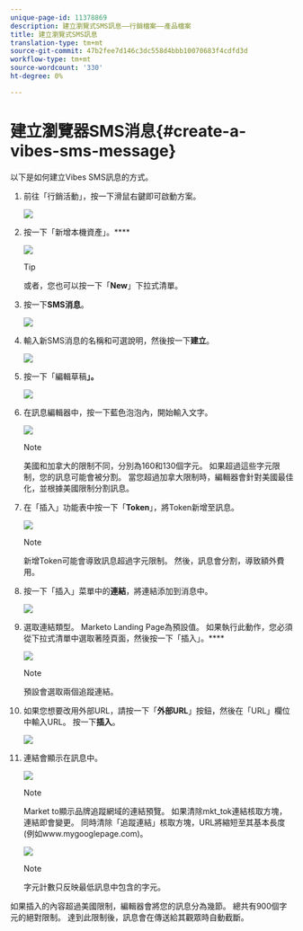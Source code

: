```yaml
---
unique-page-id: 11378869
description: 建立瀏覽式SMS訊息——行銷檔案——產品檔案
title: 建立瀏覽式SMS訊息
translation-type: tm+mt
source-git-commit: 47b2fee7d146c3dc558d4bbb10070683f4cdfd3d
workflow-type: tm+mt
source-wordcount: '330'
ht-degree: 0%

---
```



# 建立瀏覽器SMS消息{#create-a-vibes-sms-message}

以下是如何建立Vibes SMS訊息的方式。

1. 前往「行銷活動」，按一下滑鼠右鍵即可啟動方案。

   ![](assets/mobile-right-click-hand.jpg)

1. 按一下「新增本機資產」。****

   ![](assets/new-local-asset-hand.jpg)

   >[!TIP]
   >
   >或者，您也可以按一下「**New**」下拉式清單。

1. 按一下&#x200B;**SMS消息**。

   ![](assets/new-local-asset-selection-hand.jpg)

1. 輸入新SMS消息的名稱和可選說明，然後按一下&#x200B;**建立**。

   ![](assets/new-sms-message-offer-ends-soon-hands.jpg)

1. 按一下「編輯草稿&#x200B;**」。**

   ![](assets/edit-draft-hand.jpg)

1. 在訊息編輯器中，按一下藍色泡泡內，開始輸入文字。

   ![](assets/message-text-pencil.jpg)

   >[!NOTE]
   >
   >美國和加拿大的限制不同，分別為160和130個字元。 如果超過這些字元限制，您的訊息可能會被分割。 當您超過加拿大限制時，編輯器會針對美國最佳化，並根據美國限制分割訊息。

1. 在「插入」功能表中按一下「**Token**」，將Token新增至訊息。

   ![](assets/add-token-real-hand.jpg)

   >[!NOTE]
   >
   >新增Token可能會導致訊息超過字元限制。 然後，訊息會分割，導致額外費用。

1. 按一下「插入」菜單中的&#x200B;**連結**，將連結添加到消息中。

   ![](assets/full-message-link-hand.jpg)

1. 選取連結類型。 Marketo Landing Page為預設值。 如果執行此動作，您必須從下拉式清單中選取著陸頁面，然後按一下「插入」。****

   ![](assets/insert-link-real-hands.jpg)

   >[!NOTE]
   >
   >預設會選取兩個追蹤連結。

1. 如果您想要改用外部URL，請按一下「**外部URL**」按鈕，然後在「URL」欄位中輸入URL。 按一下&#x200B;**插入**。

   ![](assets/insert-link-url-hands.jpg)

1. 連結會顯示在訊息中。

   ![](assets/link-added.jpg)

   >[!NOTE]
   >
   >Market to顯示品牌追蹤網域的連結預覽。 如果清除mkt_tok連結核取方塊，連結即會變更。 同時清除「追蹤連結」核取方塊，URL將縮短至其基本長度(例如www.mygooglepage.com)。

   ![](assets/image2016-7-27-16-3a20-3a16.png)

   >[!NOTE]
   >
   >字元計數只反映最低訊息中包含的字元。

如果插入的內容超過美國限制，編輯器會將您的訊息分為幾節。 總共有900個字元的絕對限制。 達到此限制後，訊息會在傳送給其觀眾時自動截斷。